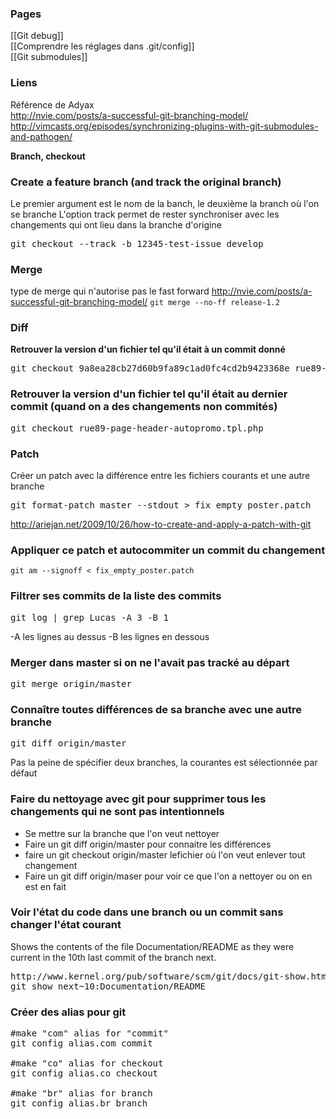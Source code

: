 ### Pages 

[[Git debug]]   
[[Comprendre les réglages dans .git/config]]   
[[Git submodules]]

### Liens 

Référence de Adyax    
http://nvie.com/posts/a-successful-git-branching-model/
http://vimcasts.org/episodes/synchronizing-plugins-with-git-submodules-and-pathogen/



**Branch, checkout**   

### Create a feature branch (and track the original branch)
Le premier argument est le nom de la banch, le deuxième la branch où l'on se branche
L'option track permet de rester synchroniser avec les changements qui ont lieu dans la branche d'origine
<pre>
git checkout --track -b 12345-test-issue develop
</pre>

### Merge

type de merge qui n'autorise pas le fast forward 
http://nvie.com/posts/a-successful-git-branching-model/
`git merge --no-ff release-1.2`

### Diff

**Retrouver la version d'un fichier tel qu'il était à un commit donné**

<pre>
git checkout 9a8ea28cb27d60b9fa89c1ad0fc4cd2b9423368e rue89-page-header-autopromo.tpl.php
</pre>

### Retrouver la version d'un fichier tel qu'il était au dernier commit (quand on a des changements non commités)
<pre>
git checkout rue89-page-header-autopromo.tpl.php
</pre>

### Patch

Créer un patch avec la différence entre les fichiers courants et une autre branche

<pre>
git format-patch master --stdout > fix_empty_poster.patch
</pre>
http://ariejan.net/2009/10/26/how-to-create-and-apply-a-patch-with-git

### Appliquer ce patch et autocommiter un commit du changement

`git am --signoff < fix_empty_poster.patch`

### Filtrer ses commits de la liste des commits
<pre>
git log | grep Lucas -A 3 -B 1
</pre>

-A les lignes au dessus
-B les lignes en dessous


### Merger dans master si on ne l'avait pas tracké au départ
<pre>
git merge origin/master
</pre>

### Connaître toutes différences de sa branche avec une autre branche
<pre>
git diff origin/master
</pre>
Pas la peine de spécifier deux branches, la courantes est sélectionnée par défaut

### Faire du nettoyage avec git pour supprimer tous les changements qui ne sont pas intentionnels

* Se mettre sur la branche que l'on veut nettoyer
* Faire un git diff origin/master pour connaitre les différences
* faire un git checkout origin/master lefichier où l'on veut enlever tout changement
* Faire un git diff origin/maser pour voir ce que l'on a nettoyer ou on en est en fait


### Voir l'état du code dans une branch ou un commit sans changer l'état courant 

Shows the contents of the file Documentation/README as they were current in the 10th last commit of the branch next.
<pre>
http://www.kernel.org/pub/software/scm/git/docs/git-show.html
git show next~10:Documentation/README
</pre>

### Créer des alias pour git 

<pre>
#make "com" alias for "commit"
git config alias.com commit

#make "co" alias for checkout
git config alias.co checkout

#make "br" alias for branch
git config alias.br branch
</pre>